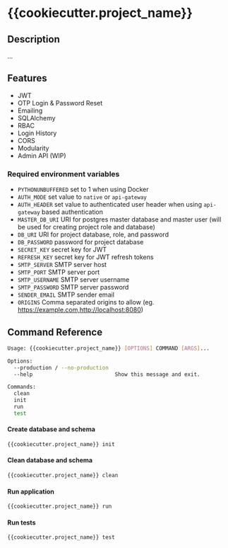 # {{cookiecutter.project_name}}

## Description
...

## Features
- JWT
- OTP Login & Password Reset
- Emailing
- SQLAlchemy
- RBAC
- Login History
- CORS
- Modularity
- Admin API (WIP)

### Required environment variables

- `PYTHONUNBUFFERED` set to 1 when using Docker
- `AUTH_MODE` set value to `native` or `api-gateway`
- `AUTH_HEADER` set value to authenticated user header when using `api-gateway` based authentication
- `MASTER_DB_URI` URI for postgres master database and master user (will be used for creating project role and database)
- `DB_URI` URI for project database, role, and password
- `DB_PASSWORD` password for project database
- `SECRET_KEY` secret key for JWT
- `REFRESH_KEY` secret key for JWT refresh tokens
- `SMTP_SERVER` SMTP server host
- `SMTP_PORT` SMTP server port
- `SMTP_USERNAME` SMTP server username
- `SMTP_PASSWORD` SMTP server password
- `SENDER_EMAIL` SMTP sender email
- `ORIGINS` Comma separated origins to allow (eg. https://example.com,http://localhost:8080)

## Command Reference

```bash
Usage: {{cookiecutter.project_name}} [OPTIONS] COMMAND [ARGS]...

Options:
  --production / --no-production
  --help                          Show this message and exit.

Commands:
  clean
  init
  run
  test
```


#### Create database and schema
```bash
{{cookiecutter.project_name}} init
```

#### Clean database and schema
```bash
{{cookiecutter.project_name}} clean
```

#### Run application
```bash
{{cookiecutter.project_name}} run
```

#### Run tests
```bash
{{cookiecutter.project_name}} test
```